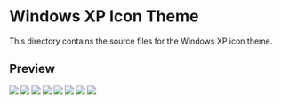 # Windows XP Icon Theme
This directory contains the source files for the Windows XP icon theme.

## Preview
<img src="https://raw.githubusercontent.com/rozniak/xfce-winxp-tc/master/icons/luna/res/32x32/computer.png"> <img src="https://raw.githubusercontent.com/rozniak/xfce-winxp-tc/master/icons/luna/res/32x32/net_places.png"> <img src="https://raw.githubusercontent.com/rozniak/xfce-winxp-tc/master/icons/luna/res/32x32/desktop.png"> <img src="https://raw.githubusercontent.com/rozniak/xfce-winxp-tc/master/icons/luna/res/32x32/dialog_info.png"> <img src="https://raw.githubusercontent.com/rozniak/xfce-winxp-tc/master/icons/luna/res/32x32/dialog_warning.png"> <img src="https://raw.githubusercontent.com/rozniak/xfce-winxp-tc/master/icons/luna/res/32x32/dialog_error.png"> <img src="https://raw.githubusercontent.com/rozniak/xfce-winxp-tc/master/icons/luna/res/32x32/fave.png"> <img src="https://raw.githubusercontent.com/rozniak/xfce-winxp-tc/master/icons/luna/res/32x32/bin.png">
